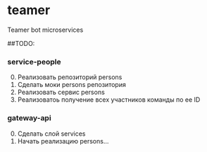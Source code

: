 # teamer
Teamer bot microservices

##TODO:

### service-people

0. Реализовать репозиторий persons
0. Сделать моки persons репозитория
0. Реализовать сервис persons
0. Реализоватоь получение всех участников команды по ее ID

### gateway-api

0. Сделать слой services
0. Начать реализацию persons...